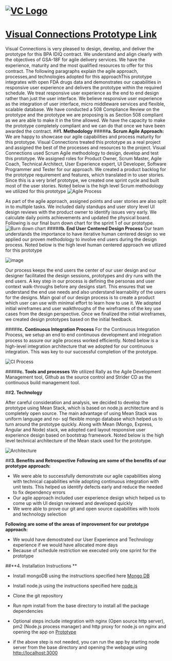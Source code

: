 
# [![VC Logo](http://googledrive.com/host/0B_QkjcHRJY6weTlIakVsbkY5QjQ)](http://http://www.visualconnections.net//) 

# [Visual Connections Prototype Link](http://50.246.122.183/)

Visual Connections is very pleased to design, develop, and deliver the prototype for this BPA IDIQ contract. We understand and align clearly with the objectives of GSA-18F for agile delivery services. We have the experience, maturity and the most qualified  resources to oﬀer for this contract. The following paragraphs explain  the agile approach, processes,and technologies adopted for this approachThis prototype integrates with open FDA drugs data and demonstrates our capabilities in responsive user experience and delivers the prototype within the required  schedule. We treat responsive user experience as the end to end design rather than just the user interface. We believe responsive user experience as the integration of user interface, micro middleware services and flexible, scalable database. We have conducted a 508 Compliance Review on the prototype and the prototype we are proposing is as Section 508 compliant as we are able to make it in the time allowed. We have the capacity to make the prototype completely compliant and we can do that once we have been awarded the contract. 
##**1. Methodology**
#####**a. Scrum Agile Approach:**
We are happy  to showcase our agile capabilities and process maturity for this prototype. Visual Connections treated this prototype as a real project and assigned the best of the processes and resources to the project.Visual Connections used Scrum Agile methodology to design, develop and test this prototype. We assigned roles for Product Owner, Scrum Master, Agile Coach, Technical Architect, User Experience expert, UI Developer, Software Programmer and Tester for our approach. We created a product backlog for the prototype requirement and features, which translated in to user stories. Since this is a very brief prototype,  we created  one sprint cycle  and  built most of the user stories. Noted below is the high level Scrum methodology  we utilized for this prototype
![Agile Process](http://googledrive.com/host/0B_QkjcHRJY6waHg3QWo3ejVIMnM)
As part of the agile approach,  assigned points and user stories are also split in to multiple tasks. We included daily standups and user story level UI design reviews with the product owner to identify issues very early.We calculate daily points achievements and  updated the physical board. Following is our final burn down chart for the sprint 1 of our prototype.
![Burn down chart](http://googledrive.com/host/0B_QkjcHRJY6wWXR5bmViVzByNUE)
#####**b. End User Centered Design Process**
Our team understands the importance to have iterative human centered design so we applied our proven methodology to involve end users during the design process. Noted below is the high level human centered approach we utlized for this prototype

![image](http://googledrive.com/host/0B_QkjcHRJY6wZU9hWFE5ODRHMGs)

Our process keeps the end users the center of our user design and our designer facilitated the design sessions, prototypes and dry runs with the end users.  A key step in our process is defining the personas and user context walk-throughs before any designs start.  This ensures that we understand the end use needs and also understand learnability of the users for the designs. Main goal of our design process is to create a product which user can use with minimal effort to learn how to use it. We adopted initial wireframes and user walkthroughs of the wireframes of the key use cases from the design perspective. Once we finalized the initial wireframes, we created design prototypes based on the initial feedback.        


#####**c. Continuous Integration Process**For the Continuous Integration Process, we  setup an end to end continuous development and integration process to assure our agile process worked eﬃciently. Noted below  is a high-level integration architecture that we adopted for our continuous integration. This was key to our successful completion of the prototype.

![CI Process](http://googledrive.com/host/0B_QkjcHRJY6wWDZBMjJMZC11c3c)
#####**c. Tools and processes**We utilized Rally as the Agile Development Management tool, Github as the source control and Strider CD as the continuous build management tool. ##**2. Technology**
After careful consideration and analysis, we decided to develop the prototype using Mean Stack, which is based on node.js architecture  and is completely open source. The main advantage of using Mean Stack was uniform language and no- sql flexible mongo database which helped us to turn around the prototype quickly.Along with Mean (Mongo, Express, Angular and Node) stack, we adopted card layout responsive user experience design based on bootstrap framework.Noted below  is the high level technical architecture of the Mean stack used for the prototype.
![Architecture](http://googledrive.com/host/0B_QkjcHRJY6wWjIxUEFFSWN0cms)##**3. Benefits and Retrospective**
**Following are some of the benefits of our prototype approach:**
* We were able to successfully demonstrate our agile capabilities along with technical capabilities while adopting continuous integration with unit tests. This helped us identify defects early and reduce the   needed to fix dependency errors* Our agile approach included user experience design which helped us to come up with UI design reviewed and developed quickly* We were able to prove our git and open source capabilities with tools and technology selection
**Following are some of the areas of improvement for our prototype approach:**

* We would have demostrated our User Experience and Technology experience if we would have allocated more days
* Because of schedule restriction we executed only one sprint for the prototype
##**4. Installation Instructions **
* Install mongoDB using the instructions specified here 
	[Mongo DB ](http://docs.mongodb.org/manual/installation/)
	* Install node.js using the instructions specified here [node.js](https://nodejs.org/download/)
* Clone the git repository
* Run npm install from the base directory to install all the package dependencies
* Optional steps include integration with nginx (Open source http server), pm2 (Node.js process manager) and http proxy for node.js on nginx and opening the app on [Prototype](http://localhost)
* if the above step is not needed, you can run the app by starting node server from the base directory and opening the webpage using  [http://localhost:3000](http://localhost:3000) 
